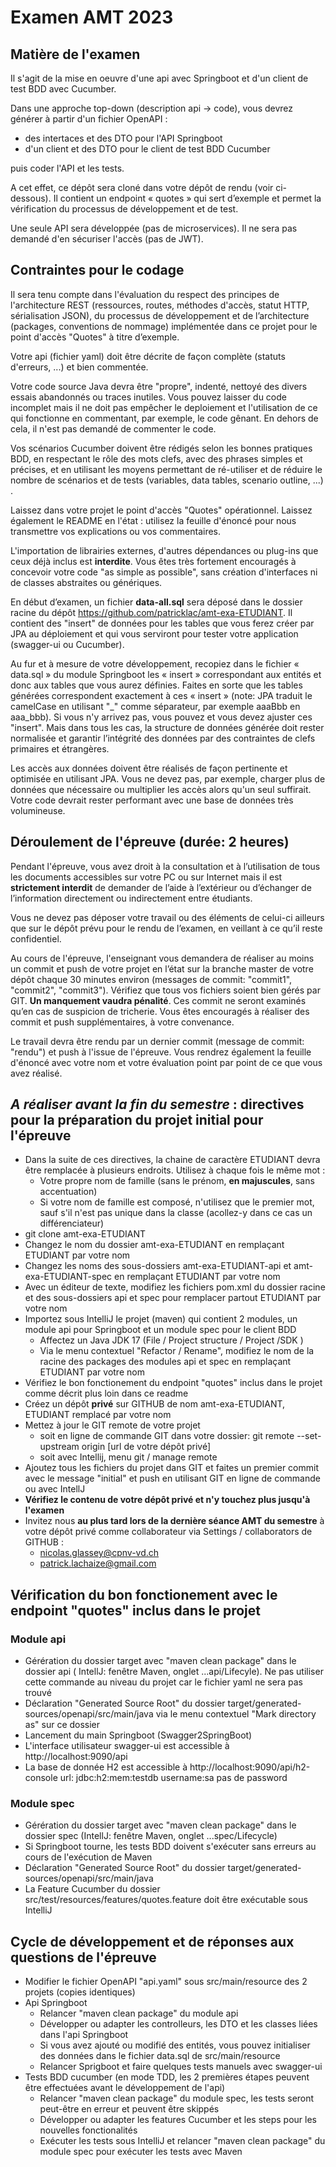 # Examen AMT 2023

## Matière de l'examen 
Il s'agit de la mise en oeuvre d'une api avec Springboot et d'un client de test BDD avec Cucumber.

Dans une approche top-down (description api -> code), vous devrez générer à partir d'un fichier OpenAPI :
 - des intertaces et des DTO pour l'API Springboot
 - d'un client et des DTO pour le client de test BDD Cucumber

puis coder l'API et les tests.

A cet effet, ce dépôt sera cloné dans votre dépôt de rendu (voir ci-dessous). 
Il contient un endpoint « quotes » qui sert d’exemple et permet la vérification
du processus de développement et de test. 

Une seule API sera développée (pas de microservices).
Il ne sera pas demandé d'en sécuriser l'accès (pas de JWT).

## Contraintes pour le codage

Il sera tenu compte dans l'évaluation du respect des principes de l'architecture REST
(ressources, routes, méthodes d'accès, statut HTTP, sérialisation JSON), 
du processus de développement
et de l’architecture (packages, conventions de nommage) implémentée dans ce projet 
pour le point d'accès "Quotes" à titre d’exemple. 

Votre api (fichier yaml) doit être décrite de façon complète (statuts d'erreurs, ...) et bien commentée.

Votre code source Java devra être "propre", indenté, nettoyé des divers essais abandonnés ou traces inutiles.
Vous pouvez laisser du code incomplet mais il ne doit pas empêcher le deploiement 
et l'utilisation de ce qui fonctionne en commentant, par exemple, le code gênant.
En dehors de cela, il n'est pas demandé de commenter le code. 

Vos scénarios Cucumber doivent être rédigés selon les bonnes pratiques BDD, 
en respectant le rôle des mots clefs, avec des phrases simples et précises, 
et en utilisant les moyens permettant de ré-utiliser  et de réduire le nombre de scénarios
et de tests (variables, data tables, scenario outline, ...) .

Laissez dans votre projet le point d'accès "Quotes" opérationnel.
Laissez également le README en l'état : utilisez la feuille d'énoncé pour nous transmettre 
vos explications ou vos commentaires.

L'importation de librairies externes, d'autres dépendances ou plug-ins que ceux déjà inclus est **interdite**.
Vous êtes très fortement encouragés à concevoir votre code "as simple as possible",
sans création d'interfaces ni de classes abstraites ou génériques.

En début d’examen, un fichier **data-all.sql** sera déposé dans le dossier racine 
du dépôt https://github.com/patricklac/amt-exa-ETUDIANT.
Il contient des "insert" de données pour les tables que vous ferez créer par JPA au déploiement
et qui vous serviront pour tester votre application (swagger-ui ou Cucumber).

Au fur et à mesure de votre développement, recopiez dans le fichier « data.sql » du module Springboot
les « insert » correspondant aux entités et donc aux tables que vous aurez définies.
Faites en sorte que les tables générées correspondent exactement à ces « insert » 
(note: JPA traduit le camelCase en utilisant "_" comme séparateur, par exemple aaaBbb en aaa_bbb). 
Si vous n'y arrivez pas, vous pouvez et vous devez ajuster ces "insert". 
Mais dans tous les cas, la structure de données générée doit rester normalisée 
et garantir l’intégrité des données par des contraintes de clefs primaires et étrangères.

Les accès aux données doivent être réalisés de façon pertinente et optimisée en utilisant JPA. 
Vous ne devez pas, par exemple, charger plus de données que nécessaire
ou multiplier les accès alors qu'un seul suffirait. 
Votre code devrait rester performant avec une base de données très volumineuse.

## Déroulement de l'épreuve (durée: 2 heures)

Pendant l'épreuve, vous avez droit à la consultation et à l’utilisation de tous les documents accessibles sur votre PC 
ou sur Internet mais il est **strictement interdit** de demander de l’aide à l’extérieur 
ou d’échanger de l’information directement ou indirectement entre étudiants. 

Vous ne devez pas déposer votre travail ou des éléments de celui-ci ailleurs que sur le dépôt prévu 
pour le rendu de l’examen, en veillant à ce qu’il reste confidentiel.

Au cours de l'épreuve, l'enseignant vous demandera de réaliser au moins un commit et push de votre projet en l’état
sur la branche master de votre dépôt chaque 30 minutes environ (messages de commit: "commit1", "commit2", "commit3"). Vérifiez que tous vos fichiers soient bien gérés par GIT. 
**Un manquement vaudra pénalité**. Ces commit ne seront examinés qu’en cas de suspicion de tricherie.
Vous êtes encouragés à réaliser des commit et push supplémentaires, à votre convenance. 

Le travail devra être rendu par un dernier commit (message de commit: "rendu") et push à l'issue de l'épreuve.
Vous rendrez également la feuille d'énoncé avec votre nom et votre évaluation point par point de ce que vous avez réalisé. 

## _A réaliser avant la fin du semestre_ : directives pour la préparation du projet initial pour l'épreuve
 - Dans la suite de ces directives, la chaine de caractère ETUDIANT devra être remplacée à plusieurs endroits. Utilisez à chaque fois le même mot :
   - Votre propre nom de famille (sans le prénom, **en majuscules**, sans accentuation)
   - Si votre nom de famille est composé, n'utilisez que le premier mot, sauf s'il n'est pas unique dans la classe (acollez-y dans ce cas un différenciateur)
 - git clone amt-exa-ETUDIANT
 - Changez le nom du dossier amt-exa-ETUDIANT en remplaçant ETUDIANT par votre nom
 - Changez les noms des sous-dossiers amt-exa-ETUDIANT-api et amt-exa-ETUDIANT-spec en remplaçant ETUDIANT par votre nom
 - Avec un éditeur de texte, modifiez les fichiers pom.xml du dossier racine et des sous-dossiers api et spec pour remplacer partout ETUDIANT par votre nom
 - Importez sous IntelliJ le projet (maven) qui contient 2 modules, un module api pour Springboot
et un module spec pour le client BDD
   - Affectez un Java JDK 17 (File / Project structure / Project /SDK )
   - Via le menu contextuel "Refactor / Rename", modifiez le nom de la racine des packages des modules api et spec en remplaçant ETUDIANT par votre nom
 - Vérifiez le bon fonctionement du endpoint "quotes" inclus dans le projet comme décrit plus loin dans ce readme
 - Créez un dépôt **privé** sur GITHUB de nom amt-exa-ETUDIANT, ETUDIANT remplacé par votre nom
 - Mettez à jour le GIT remote de votre projet
   - soit en ligne de commande GIT dans votre dossier: git remote --set-upstream origin [url de votre dépôt privé]
   - soit avec Intellij, menu git / manage remote
 - Ajoutez tous les fichiers du projet dans GIT et faites un premier commit avec le message "initial" et push en utilisant GIT en ligne de commande ou avec IntellJ
 - **Vérifiez le contenu de votre dépôt privé et n'y touchez plus jusqu'à l'examen**
 - Invitez nous **au plus tard lors de la dernière séance AMT du semestre** à votre dépôt privé comme collaborateur via Settings / collaborators de GITHUB :
   - nicolas.glassey@cpnv-vd.ch
   - patrick.lachaize@gmail.com

## Vérification du bon fonctionement avec le endpoint "quotes" inclus dans le projet
 ### Module api
  - Gérération du dossier target avec "maven clean package" dans le dossier api 
( IntellJ: fenêtre Maven, onglet ...api/Lifecyle).
Ne pas utiliser cette commande au niveau du projet car le fichier yaml ne sera pas trouvé
  - Déclaration "Generated Source Root" du dossier target/generated-sources/openapi/src/main/java 
    via le menu contextuel "Mark directory as" sur ce dossier
  - Lancement du main Springboot (Swagger2SpringBoot)
  - L'interface utilisateur swagger-ui est accessible à http://localhost:9090/api
  - La base de donnée H2 est accessible à http://localhost:9090/api/h2-console
      url: jdbc:h2:mem:testdb username:sa pas de password
  ### Module spec
  - Gérération du dossier target avec "maven clean package" dans le dossier spec (IntellJ: fenêtre Maven, onglet ...spec/Lifecycle)
  - Si Springboot tourne, les tests BDD doivent s'exécuter sans erreurs au cours de l'exécution de Maven
  - Déclaration "Generated Source Root" du dossier target/generated-sources/openapi/src/main/java 
  - La Feature Cucumber du dossier src/test/resources/features/quotes.feature doit être exécutable sous IntelliJ
  
  ## Cycle de développement et de réponses aux questions de l'épreuve
  - Modifier le fichier OpenAPI "api.yaml" sous src/main/resource des 2 projets (copies identiques)
  - Api Springboot
    - Relancer "maven clean package" du module api
    - Développer ou adapter les controlleurs, les DTO et les classes liées dans l'api Springboot
    - Si vous avez ajouté ou modifié des entités, vous pouvez initialiser des données 
      dans le fichier data.sql de src/main/resource
    - Relancer Sprigboot et faire quelques tests manuels avec swagger-ui
  - Tests BDD cucumber (en mode TDD, les 2 premières étapes peuvent être effectuées avant le développement de l'api)
    - Relancer "maven clean package" du module spec, les tests seront peut-être en erreur et peuvent être skippés
    - Développer ou adapter les features Cucumber et les steps pour les nouvelles fonctionalités
    - Exécuter les tests sous IntelliJ et relancer "maven clean package" du module spec pour exécuter les tests avec Maven
  
    
